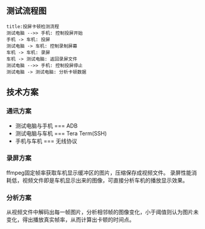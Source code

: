 ## 测试流程图 ## 
```sequence
title:投屏卡顿检测流程
测试电脑 -->> 手机: 控制投屏开始
手机 -> 车机: 投屏
测试电脑 -> 车机: 控制录制屏幕
车机 -> 车机: 录屏
车机 -> 测试电脑: 返回录屏文件
测试电脑 -->> 手机: 控制投屏停止
测试电脑 -> 测试电脑: 分析卡顿数据
```

## 技术方案 ##
### 通讯方案 ###
* 测试电脑与手机 === ADB
* 测试电脑与车机 === Tera Term(SSH)
* 手机与车机 === 无线协议

### 录屏方案 ###
ffmpeg固定帧率获取车机显示缓冲区的图片，压缩保存成视频文件。
录屏性能消耗低，视频文件即是车机显示出来的图像，可直接分析车机的播放显示效果。

### 分析方案 ###
从视频文件中解码出每一帧图片，分析相邻帧的图像变化，小于阈值则认为图片未变化，得出播放真实帧率，从而计算出卡顿的时间点。
